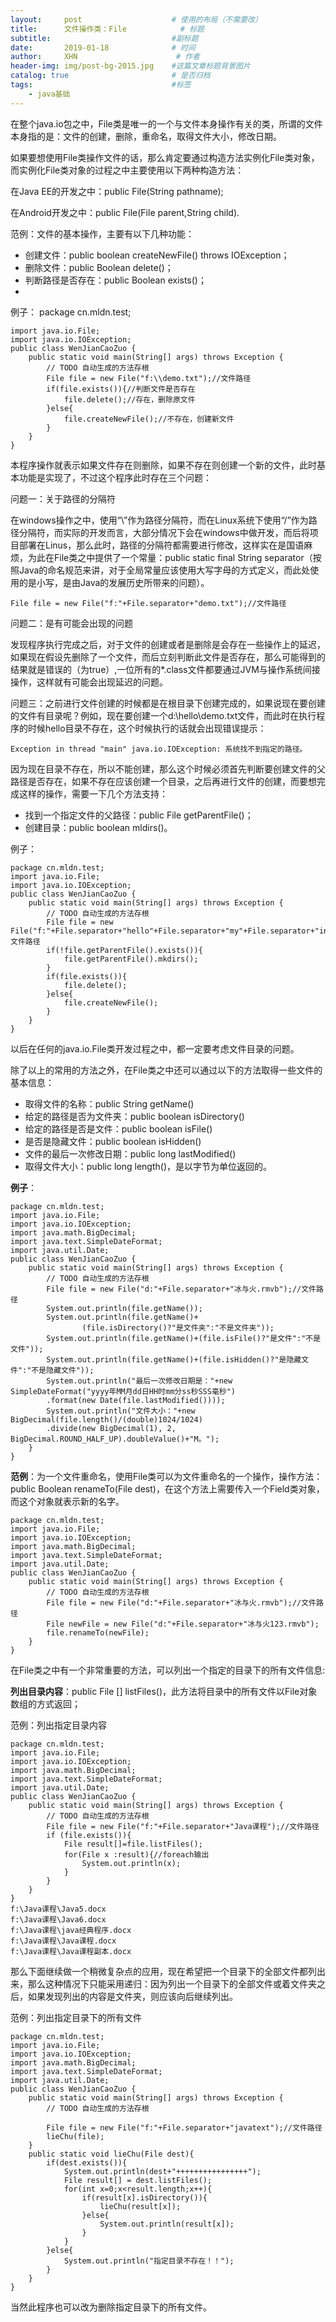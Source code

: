 ```yaml
---
layout:     post                    # 使用的布局（不需要改）
title:      文件操作类：File            # 标题 
subtitle:         					#副标题   
date:       2019-01-18              # 时间
author:     XHN                      # 作者
header-img: img/post-bg-2015.jpg    #这篇文章标题背景图片
catalog: true                       # 是否归档
tags:                               #标签
    - java基础
---
```



在整个java.io包之中，File类是唯一的一个与文件本身操作有关的类，所谓的文件本身指的是：文件的创建，删除，重命名，取得文件大小，修改日期。

如果要想使用File类操作文件的话，那么肯定要通过构造方法实例化File类对象，而实例化File类对象的过程之中主要使用以下两种构造方法：

在Java EE的开发之中：public File(String pathname);

在Android开发之中：public File(File parent,String child).

范例：文件的基本操作，主要有以下几种功能：

- 创建文件：public boolean createNewFile() throws IOException；
- 删除文件：public Boolean delete()；
- 判断路径是否存在：public Boolean exists()；
- 
例子：
	package cn.mldn.test;
	
	import java.io.File;
	import java.io.IOException;
	public class WenJianCaoZuo {
		public static void main(String[] args) throws Exception {
			// TODO 自动生成的方法存根
			File file = new File("f:\\demo.txt");//文件路径
			if(file.exists()){//判断文件是否存在
				file.delete();//存在，删除原文件
			}else{
				file.createNewFile();//不存在，创建新文件
			}
		}
	}

   本程序操作就表示如果文件存在则删除，如果不存在则创建一个新的文件，此时基本功能是实现了，不过这个程序此时存在三个问题：


问题一：关于路径的分隔符

在windows操作之中，使用“\”作为路径分隔符，而在Linux系统下使用“/”作为路径分隔符，而实际的开发而言，大部分情况下会在windows中做开发，而后将项目部署在Linus，那么此时，路径的分隔符都需要进行修改，这样实在是国语麻烦，为此在File类之中提供了一个常量：public static final String separator（按照Java的命名规范来讲，对于全局常量应该使用大写字母的方式定义，而此处使用的是小写，是由Java的发展历史所带来的问题）。

	File file = new File("f:"+File.separator+"demo.txt");//文件路径


问题二：是有可能会出现的问题

发现程序执行完成之后，对于文件的创建或者是删除是会存在一些操作上的延迟，如果现在假设先删除了一个文件，而后立刻判断此文件是否存在，那么可能得到的结果就是错误的（为true）,一位所有的*.class文件都要通过JVM与操作系统间接操作，这样就有可能会出现延迟的问题。

问题三：之前进行文件创建的时候都是在根目录下创建完成的，如果说现在要创建的文件有目录呢？例如，现在要创建一个d:\hello\demo.txt文件，而此时在执行程序的时候hello目录不存在，这个时候执行的话就会出现错误提示：

	Exception in thread "main" java.io.IOException: 系统找不到指定的路径。

因为现在目录不存在，所以不能创建，那么这个时候必须首先判断要创建文件的父路径是否存在，如果不存在应该创建一个目录，之后再进行文件的创建，而要想完成这样的操作，需要一下几个方法支持：

- 找到一个指定文件的父路径：public File getParentFile()；
- 创建目录：public boolean mldirs()。


例子：

	package cn.mldn.test;
	import java.io.File;
	import java.io.IOException;
	public class WenJianCaoZuo {
		public static void main(String[] args) throws Exception {
			// TODO 自动生成的方法存根
			File file = new File("f:"+File.separator+"hello"+File.separator+"my"+File.separator+"in"+File.separator+"demo.txt");//文件路径
			if(!file.getParentFile().exists()){
				file.getParentFile().mkdirs();
			}
			if(file.exists()){
				file.delete();
			}else{
				file.createNewFile();
			}
		}
	}

以后在任何的java.io.File类开发过程之中，都一定要考虑文件目录的问题。

除了以上的常用的方法之外，在File类之中还可以通过以下的方法取得一些文件的基本信息：

- 取得文件的名称：public String getName()
- 给定的路径是否为文件夹：public boolean isDirectory()
- 给定的路径是否是文件：public boolean isFile()
- 是否是隐藏文件：public boolean isHidden()
- 文件的最后一次修改日期：public long lastModified()
- 取得文件大小：public long length()，是以字节为单位返回的。




**例子**：

	package cn.mldn.test;
	import java.io.File;
	import java.io.IOException;
	import java.math.BigDecimal;
	import java.text.SimpleDateFormat;
	import java.util.Date;
	public class WenJianCaoZuo {
		public static void main(String[] args) throws Exception {
			// TODO 自动生成的方法存根
			File file = new File("d:"+File.separator+"冰与火.rmvb");//文件路径
			System.out.println(file.getName());
			System.out.println(file.getName()+
					(file.isDirectory()?"是文件夹":"不是文件夹"));
			System.out.println(file.getName()+(file.isFile()?"是文件":"不是文件"));
			System.out.println(file.getName()+(file.isHidden()?"是隐藏文件":"不是隐藏文件"));
			System.out.println("最后一次修改日期是："+new SimpleDateFormat("yyyy年MM月dd日HH时mm分ss秒SSS毫秒")
			.format(new Date(file.lastModified())));
			System.out.println("文件大小："+new BigDecimal(file.length()/(double)1024/1024)
			.divide(new BigDecimal(1), 2, BigDecimal.ROUND_HALF_UP).doubleValue()+"M。");
		}
	}


**范例**：为一个文件重命名，使用File类可以为文件重命名的一个操作，操作方法：public Boolean renameTo(File dest)，在这个方法上需要传入一个Field类对象，而这个对象就表示新的名字。

	package cn.mldn.test;
	import java.io.File;
	import java.io.IOException;
	import java.math.BigDecimal;
	import java.text.SimpleDateFormat;
	import java.util.Date;
	public class WenJianCaoZuo {
		public static void main(String[] args) throws Exception {
			// TODO 自动生成的方法存根
			File file = new File("d:"+File.separator+"冰与火.rmvb");//文件路径
			File newFile = new File("d:"+File.separator+"冰与火123.rmvb");
			file.renameTo(newFile);
		}
	}

在File类之中有一个非常重要的方法，可以列出一个指定的目录下的所有文件信息:

**列出目录内容**：public File [] listFiles()，此方法将目录中的所有文件以File对象数组的方式返回；

范例：列出指定目录内容

	package cn.mldn.test;
	import java.io.File;
	import java.io.IOException;
	import java.math.BigDecimal;
	import java.text.SimpleDateFormat;
	import java.util.Date;
	public class WenJianCaoZuo {
		public static void main(String[] args) throws Exception {
			// TODO 自动生成的方法存根
			File file = new File("f:"+File.separator+"Java课程");//文件路径
			if (file.exists()){
				File result[]=file.listFiles();
				for(File x :result){//foreach输出
					System.out.println(x);
				}
			}
		}
	}
	f:\Java课程\Java5.docx
	f:\Java课程\Java6.docx
	f:\Java课程\java经典程序.docx
	f:\Java课程\Java课程.docx
	f:\Java课程\Java课程副本.docx

那么下面继续做一个稍微复杂点的应用，现在希望把一个目录下的全部文件都列出来，那么这种情况下只能采用递归：因为列出一个目录下的全部文件或着文件夹之后，如果发现列出的内容是文件夹，则应该向后继续列出。

范例：列出指定目录下的所有文件

	package cn.mldn.test;
	import java.io.File;
	import java.io.IOException;
	import java.math.BigDecimal;
	import java.text.SimpleDateFormat;
	import java.util.Date;
	public class WenJianCaoZuo {
		public static void main(String[] args) throws Exception {
			// TODO 自动生成的方法存根
			
			File file = new File("f:"+File.separator+"javatext");//文件路径
			lieChu(file);
		}
		public static void lieChu(File dest){
			if(dest.exists()){
				System.out.println(dest+"++++++++++++++++");
				File result[] = dest.listFiles();
				for(int x=0;x<result.length;x++){
					if(result[x].isDirectory()){
						lieChu(result[x]);
					}else{
						System.out.println(result[x]);
					}
				}
			}else{
				System.out.println("指定目录不存在！！");
			}
		}
	}

当然此程序也可以改为删除指定目录下的所有文件。



